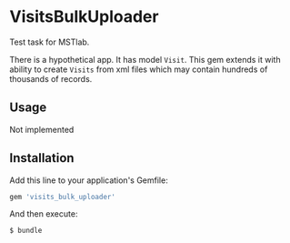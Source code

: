 # VisitsBulkUploader
Test task for MSTlab.

There is a hypothetical app. It has model `Visit`. This gem extends it with ability to create `Visits` from xml files which may contain hundreds of thousands of records.

## Usage
Not implemented

## Installation
Add this line to your application's Gemfile:

```ruby
gem 'visits_bulk_uploader'
```

And then execute:
```bash
$ bundle
```
